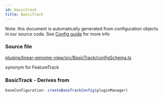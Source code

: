 ```yaml
---
id: basictrack
title: BasicTrack
---
```


Note: this document is automatically generated from configuration objects in our
source code. See [Config guide](/docs/config_guide) for more info

### Source file

[plugins/linear-genome-view/src/BasicTrack/configSchema.ts](https://github.com/GMOD/jbrowse-components/blob/main/plugins/linear-genome-view/src/BasicTrack/configSchema.ts)

synonym for FeatureTrack

### BasicTrack - Derives from

```js
baseConfiguration: createBaseTrackConfig(pluginManager)
```
